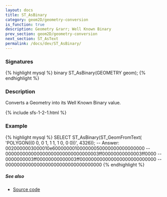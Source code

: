 ```yaml
---
layout: docs
title: ST_AsBinary
category: geom2D/geometry-conversion
is_function: true
description: Geometry &rarr; Well Known Binary
prev_section: geom2D/geometry-conversion
next_section: ST_AsText
permalink: /docs/dev/ST_AsBinary/
---
```


### Signatures

{% highlight mysql %}
binary ST_AsBinary(GEOMETRY geom);
{% endhighlight %}

### Description

Converts a Geometry into its Well Known Binary value.

{% include sfs-1-2-1.html %}

### Example

{% highlight mysql %}
SELECT ST_AsBinary(ST_GeomFromText(
    'POLYGON((0 0, 0 1, 1 1, 1 0, 0 0))', 4326));
-- Answer: 0020000003000010e600000001000000050000000000000000
--    000000000000000000000000000000003ff00000000000003ff0000
--    0000000003ff00000000000003ff000000000000000000000000000
--    0000000000000000000000000000000000
{% endhighlight %}

##### See also

* <a href="https://github.com/irstv/H2GIS/blob/master/h2spatial/src/main/java/org/h2gis/h2spatial/internal/function/spatial/convert/ST_AsBinary.java" target="_blank">Source code</a>
